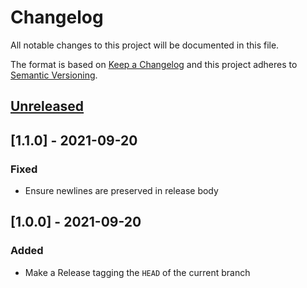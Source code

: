 # Changelog

All notable changes to this project will be documented in this file.

The format is based on [Keep a Changelog](https://keepachangelog.com/en/1.0.0/)
and this project adheres to [Semantic Versioning](https://semver.org/spec/v2.0.0.html).

## [Unreleased]

## [1.1.0] - 2021-09-20
### Fixed
- Ensure newlines are preserved in release body

## [1.0.0] - 2021-09-20
### Added
- Make a Release tagging the `HEAD` of the current branch

[Unreleased]: https://github.com/cucumber/action-create-github-release/v1.1.0...HEAD
[v1.1.0]: https://github.com/cucumber/action-create-github-release/v1.0.0...v1.1.0
[v1.0.0]: https://github.com/cucumber/action-create-github-release/v0.0.0...v1.0.0
